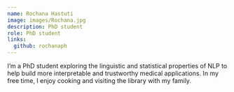 ```yaml
---
name: Rochana Hastuti
image: images/Rochana.jpg
description: PhD student
role: PhD student
links:
  github: rochanaph
---
```

I’m a PhD student exploring the linguistic and statistical properties of NLP to help build more interpretable and trustworthy medical applications. In my free time, I enjoy cooking and visiting the library with my family.